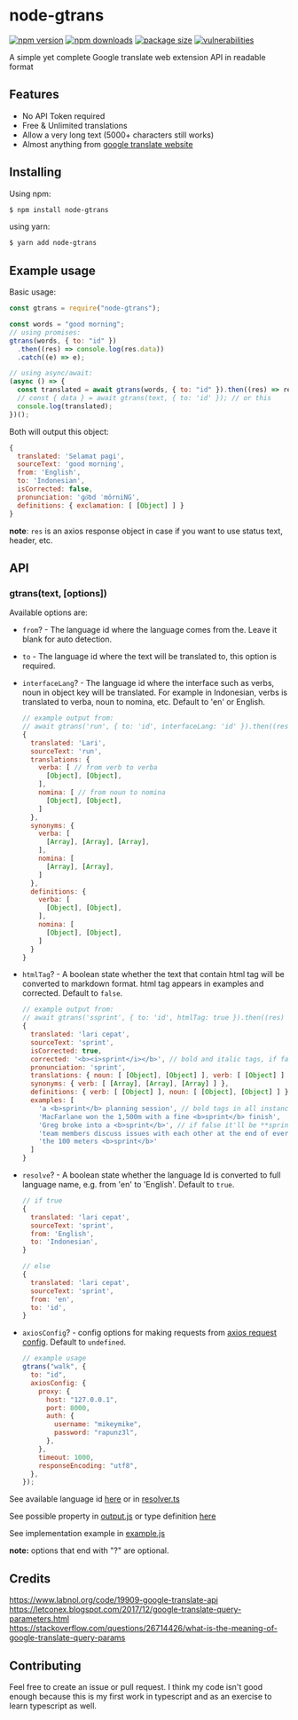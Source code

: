# node-gtrans

[![npm version](https://img.shields.io/npm/v/node-gtrans)](https://www.npmjs.org/package/node-gtrans)
[![npm downloads](https://img.shields.io/npm/dm/node-gtrans)](https://npm-stat.com/charts.html?package=node-gtrans)
[![package size](https://img.shields.io/bundlephobia/min/node-gtrans)](https://bundlephobia.com/result?p=node-gtrans)
[![vulnerabilities](https://img.shields.io/snyk/vulnerabilities/npm/node-gtrans)](https://snyk.io/test/npm/node-gtrans)

A simple yet complete Google translate web extension API in readable format

## Features

- No API Token required
- Free & Unlimited translations
- Allow a very long text (5000+ characters still works)
- Almost anything from [google translate website](https://translate.google.com/?sl=en&tl=id&text=run&op=translate)

## Installing

Using npm:

```bash
$ npm install node-gtrans
```

using yarn:

```bash
$ yarn add node-gtrans
```

## Example usage

Basic usage:

```js
const gtrans = require("node-gtrans");

const words = "good morning";
// using promises:
gtrans(words, { to: "id" })
  .then((res) => console.log(res.data))
  .catch((e) => e);

// using async/await:
(async () => {
  const translated = await gtrans(words, { to: "id" }).then((res) => res.data);
  // const { data } = await gtrans(text, { to: 'id' }); // or this
  console.log(translated);
})();
```

Both will output this object:

```js
{
  translated: 'Selamat pagi',
  sourceText: 'good morning',
  from: 'English',
  to: 'Indonesian',
  isCorrected: false,
  pronunciation: 'ɡo͝od ˈmôrniNG',
  definitions: { exclamation: [ [Object] ] }
}
```

**note**: `res` is an axios response object in case if you want to use status text, header, etc.

## API

### **gtrans(text, [options])**

Available options are:

- `from`? - The language id where the language comes from the. Leave it blank for auto detection.
- `to` - The language id where the text will be translated to, this option is required.
- `interfaceLang`? - The language id where the interface such as verbs, noun in object key will be translated. For example
  in Indonesian, verbs is translated to verba, noun to nomina, etc. Default to 'en' or English.

  ```js
  // example output from:
  // await gtrans('run', { to: 'id', interfaceLang: 'id' }).then((res) => res.data);
  {
    translated: 'Lari',
    sourceText: 'run',
    translations: {
      verba: [ // from verb to verba
        [Object], [Object],
      ],
      nomina: [ // from noun to nomina
        [Object], [Object],
      ]
    },
    synonyms: {
      verba: [
        [Array], [Array], [Array],
      ],
      nomina: [
        [Array], [Array],
      ]
    },
    definitions: {
      verba: [
        [Object], [Object],
      ],
      nomina: [
        [Object], [Object],
      ]
    }
  }
  ```

- `htmlTag`? - A boolean state whether the text that contain html tag will be converted to markdown format.
  html tag appears in examples and corrected. Default to `false`.

  ```js
  // example output from:
  // await gtrans('ssprint', { to: 'id', htmlTag: true }).then((res) => res.data);
  {
    translated: 'lari cepat',
    sourceText: 'sprint',
    isCorrected: true,
    corrected: '<b><i>sprint</i></b>', // bold and italic tags, if false it'll be ***sprint***
    pronunciation: 'sprint',
    translations: { noun: [ [Object], [Object] ], verb: [ [Object] ] },
    synonyms: { verb: [ [Array], [Array], [Array] ] },
    definitions: { verb: [ [Object] ], noun: [ [Object], [Object] ] },
    examples: [
      'a <b>sprint</b> planning session', // bold tags in all instances of examples list
      'MacFarlane won the 1,500m with a fine <b>sprint</b> finish',
      'Greg broke into a <b>sprint</b>', // if false it'll be **sprint**
      'team members discuss issues with each other at the end of every <b>sprint</b>',
      'the 100 meters <b>sprint</b>'
    ]
  }
  ```

- `resolve`? - A boolean state whether the language Id is converted to full language name, e.g. from 'en' to 'English'.
  Default to `true`.

  ```js
  // if true
  {
    translated: 'lari cepat',
    sourceText: 'sprint',
    from: 'English',
    to: 'Indonesian',
  }

  // else
  {
    translated: 'lari cepat',
    sourceText: 'sprint',
    from: 'en',
    to: 'id',
  }
  ```

- `axiosConfig`? - config options for making requests from [axios request config](https://github.com/axios/axios#request-config).
  Default to `undefined`.
  ```js
  // example usage
  gtrans("walk", {
    to: "id",
    axiosConfig: {
      proxy: {
        host: "127.0.0.1",
        port: 8000,
        auth: {
          username: "mikeymike",
          password: "rapunz3l",
        },
      },
      timeout: 1000,
      responseEncoding: "utf8",
    },
  });
  ```

See available language id [here](https://cloud.google.com/translate/docs/languages)
or in [resolver.ts](https://github.com/Cudiph/node-gtrans/blob/master/src/resolver.ts)

See possible property in [output.js](https://github.com/Cudiph/node-gtrans/blob/master/example/output.js)
or type definition [here](https://github.com/Cudiph/node-gtrans/blob/master/src/index.ts#L29)

See implementation example in [example.js](https://github.com/Cudiph/node-gtrans/blob/master/example/example.js)

**note:** options that end with "?" are optional.

## Credits

https://www.labnol.org/code/19909-google-translate-api  
https://letconex.blogspot.com/2017/12/google-translate-query-parameters.html  
https://stackoverflow.com/questions/26714426/what-is-the-meaning-of-google-translate-query-params

## Contributing

Feel free to create an issue or pull request. I think my code isn't good enough
because this is my first work in typescript and as an exercise to learn typescript as well.

